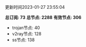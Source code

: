 更新时间2023-01-27 23:55:04

**总订阅: 73**
**总节点: 2288**
**有效节点: 306**
- trojan节点: 40
- v2ray节点: 128
- ss节点: 138
